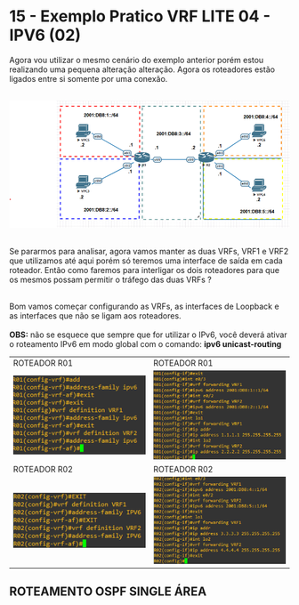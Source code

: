 # 15 - Exemplo Pratico VRF LITE 04 - IPV6 (02)

Agora vou utilizar o mesmo cenário do exemplo anterior porém estou realizando uma pequena alteração alteração. Agora os roteadores estão ligados entre si somente por uma conexão. <br></br>  

![CENÁRIO](Imagens/01.png) <br></br>

Se pararmos para analisar, agora vamos manter as duas VRFs, VRF1 e VRF2 que utilizamos até aqui porém só teremos uma interface de saída em cada roteador. Então como faremos para interligar os dois roteadores para que os mesmos possam permitir o tráfego das duas VRFs ? <br></br>

Bom vamos começar configurando as VRFs, as interfaces de Loopback e as interfaces que não se ligam aos roteadores. <br></br>
**OBS:** não se esquece que sempre que for utilizar o IPv6, você deverá ativar o roteamento IPv6 em modo global com o comando: **ipv6 unicast-routing**

<table>
      <tr>
          <td width="50%">ROTEADOR R01</td>
          <td width="50%">ROTEADOR R01</td>
      </tr>
      <tr>
          <td width="50%"><img src="Imagens/R01/01.png"></img></td>
          <td width="50%"><img src="Imagens/R01/02.png"></img></td>
      </tr>
      <tr>
          <td width="50%">ROTEADOR R02</td>
          <td width="50%">ROTEADOR R02</td>
      </tr>
      <tr>
          <td width="50%"><img src="Imagens/R02/01.png"></img></td>
          <td width="50%"><img src="Imagens/R02/02.png"></img></td>
      </tr>
</table>


## ROTEAMENTO OSPF SINGLE ÁREA

